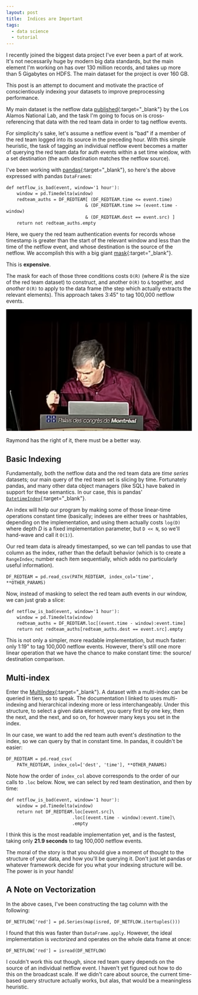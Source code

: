 ```yaml
---
layout: post
title:  Indices are Important
tags:
  - data science
  - tutorial
---
```


I recently joined the biggest data project I've ever been a part of at work.
It's not necessarily huge by modern big data standards, but the main element
I'm working on has over 130 million records, and takes up more than 5 Gigabytes
on HDFS. The main dataset for the project is over 160 GB.

This post is an attempt to document and motivate the practice of
conscientiously indexing your datasets to improve preprocessing performance.

<!-- MORE -->

My main dataset is the netflow data [published<i class="fa
fa-external-link"></i>][data]{:target="_blank"} by the Los Alamos National
Lab, and the task I'm going to focus on is cross-referencing that data with the
red team data in order to tag netflow events.

[data]: https://csr.lanl.gov/data/cyber1

For simplicity's sake, let's assume a netflow event is "bad" if a member of the
red team logged into its source in the preceding hour. With this simple
heuristic, the task of tagging an individual netflow event becomes a matter of
querying the red team data for auth events within a set time window, with a set
destination (the auth destination matches the netflow source).

I've been working with [pandas<i class="fa
fa-external-link"></i>][pandas]{:target="_blank"}, so here's the above
expressed with pandas `DataFrame`s:

    def netflow_is_bad(event, window='1 hour'):
        window = pd.Timedelta(window)
        redteam_auths = DF_REDTEAM[ (DF_REDTEAM.time <= event.time)
                                  & (DF_REDTEAM.time >= (event.time - window)
                                  & (DF_REDTEAM.dest == event.src) ]
        return not redteam_auths.empty

Here, we query the red team authentication events for records whose timestamp
is greater than the start of the relevant window and less than the time of the
netflow event, and whose destination is the source of the netflow. We
accomplish this with a big giant [mask<i class="fa
fa-external-link"></i>][mask]{:target="_blank"}.

This is **expensive**.

The mask for each of those three conditions costs `O(R)` (where *R* is the size
of the red team dataset) to construct, and another `O(R)` to `&` together, and
*another* `O(R)` to apply to the data frame (the step which actually extracts
the relevant elements). This approach takes 3:45" to tag 100,000 netflow
events.

![There must be a better way!](/assets/img/better_way.png)

Raymond has the right of it, there must be a better way.

[pandas]: http://pandas.pydata.org
[mask]: https://pandas.pydata.org/pandas-docs/stable/indexing.html#boolean-indexing

## Basic Indexing

Fundamentally, both the netflow data and the red team data are *time series*
datasets; our main query of the red team set is slicing by time. Fortunately
pandas, and many other data object managers (like SQL) have baked in support
for these semantics. In our case, this is pandas' [`DatetimeIndex`<i class="fa
fa-external-link"></i>][dtindex]{:target="_blank"}.

[dtindex]: https://pandas.pydata.org/pandas-docs/stable/generated/pandas.DatetimeIndex.html

An index will help our program by making some of those linear-time operations
constant time (basically; indexes are either trees or hashtables, depending on
the implementation, and using them actually costs `log(D)` where depth *D* is a
fixed implementation parameter, but `D << N`, so we'll hand-wave and call it
`O(1)`).

Our red team data is already timestamped, so we can tell pandas to use that
column as the index, rather than the default behavior (which is to create a
`RangeIndex`; number each item sequentially, which adds no particularly useful
information).

    DF_REDTEAM = pd.read_csv(PATH_REDTEAM, index_col='time', **OTHER_PARAMS)

Now, instead of masking to select the red team auth events in our window, we
can just grab a slice:

    def netflow_is_bad(event, window='1 hour'):
        window = pd.Timedelta(window)
        redteam_auths = DF_REDTEAM.loc[(event.time - window):event.time]
        return not redteam_auths[redteam_auths.dest == event.src].empty

This is not only a simpler, more readable implementation, but much faster: only
1:19" to tag 100,000 netflow events. However, there's still one more linear
operation that we have the chance to make constant time: the source/
destination comparison.

## Multi-index

Enter the [MultiIndex<i class="fa
fa-external-link"></i>][multiindex]{:target="_blank"}. A dataset with a
multi-index can be queried in tiers, so to speak. The documentation I linked to
uses multi-indexing and hierarchical indexing more or less interchangeably.
Under this structure, to select a given data element, you query first by one
key, then the next, and the next, and so on, for however many keys you set in
the index.

[multiindex]: https://pandas.pydata.org/pandas-docs/stable/advanced.html

In our case, we want to add the red team auth event's *destination* to the
index, so we can query by that in constant time. In pandas, it couldn't be
easier:

    DF_REDTEAM = pd.read_csv(
        PATH_REDTEAM, index_col=['dest', 'time'], **OTHER_PARAMS)

Note how the order of `index_col` above corresponds to the order of our calls
to `.loc` below. Now, we can select by red team destination, and then by time:

    def netflow_is_bad(event, window='1 hour'):
        window = pd.Timedelta(window)
        return not DF_REDTEAM.loc[event.src]\
                             .loc[(event.time - window):event.time]\
                             .empty

I think this is the most readable implementation yet, and is the fastest,
taking only **21.9 seconds** to tag 100,000 netflow events.

The moral of the story is that you should give a moment of thought to the
structure of your data, and how you'll be querying it. Don't just let pandas or
whatever framework decide for you what your indexing structure will be. The
power is in your hands!

## A Note on Vectorization

In the above cases, I've been constructing the tag column with the following:

    DF_NETFLOW['red'] = pd.Series(map(isred, DF_NETFLOW.itertuples()))

I found that this was faster than `DataFrame.apply`. However, the ideal
implementation is *vectorized* and operates on the whole data frame at once:

    DF_NETFLOW['red'] = isread(DF_NETFLOW)

I couldn't work this out though, since red team query depends on the source of
an individual netflow event. I haven't yet figured out how to do this on the
broadcast scale. If we didn't care about source, the current time-based query
structure actually works, but alas, that would be a meaningless heuristic.
